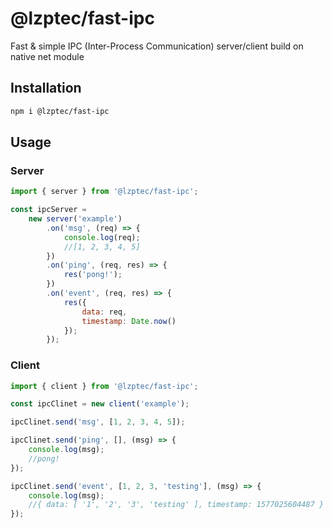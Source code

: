 # @lzptec/fast-ipc
Fast & simple IPC (Inter-Process Communication) server/client build on native net module

## Installation

```sh
npm i @lzptec/fast-ipc
```

## Usage

### Server
```js
import { server } from '@lzptec/fast-ipc';

const ipcServer =
    new server('example')
        .on('msg', (req) => {
            console.log(req);
            //[1, 2, 3, 4, 5]
        })
        .on('ping', (req, res) => {
            res('pong!');
        })
        .on('event', (req, res) => {
            res({
                data: req,
                timestamp: Date.now()
            });
        });

```

### Client
```js
import { client } from '@lzptec/fast-ipc';

const ipcClinet = new client('example');

ipcClinet.send('msg', [1, 2, 3, 4, 5]);

ipcClinet.send('ping', [], (msg) => {
    console.log(msg);
    //pong!
});

ipcClinet.send('event', [1, 2, 3, 'testing'], (msg) => {
    console.log(msg);
    //{ data: [ '1', '2', '3', 'testing' ], timestamp: 1577025604487 }
});
```